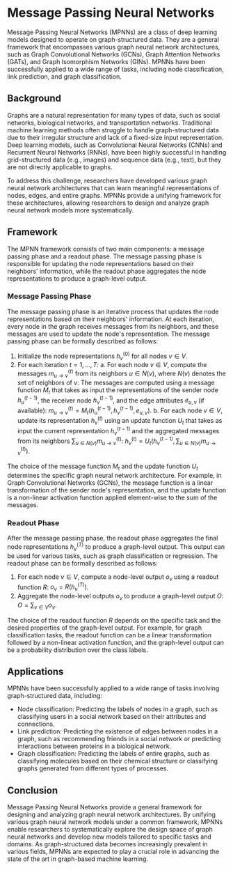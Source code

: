 # Message Passing Neural Networks

Message Passing Neural Networks (MPNNs) are a class of deep learning models designed to operate on graph-structured data. They are a general framework that encompasses various graph neural network architectures, such as Graph Convolutional Networks (GCNs), Graph Attention Networks (GATs), and Graph Isomorphism Networks (GINs). MPNNs have been successfully applied to a wide range of tasks, including node classification, link prediction, and graph classification.

## Background

Graphs are a natural representation for many types of data, such as social networks, biological networks, and transportation networks. Traditional machine learning methods often struggle to handle graph-structured data due to their irregular structure and lack of a fixed-size input representation. Deep learning models, such as Convolutional Neural Networks (CNNs) and Recurrent Neural Networks (RNNs), have been highly successful in handling grid-structured data (e.g., images) and sequence data (e.g., text), but they are not directly applicable to graphs.

To address this challenge, researchers have developed various graph neural network architectures that can learn meaningful representations of nodes, edges, and entire graphs. MPNNs provide a unifying framework for these architectures, allowing researchers to design and analyze graph neural network models more systematically.

## Framework

The MPNN framework consists of two main components: a message passing phase and a readout phase. The message passing phase is responsible for updating the node representations based on their neighbors' information, while the readout phase aggregates the node representations to produce a graph-level output.

### Message Passing Phase

The message passing phase is an iterative process that updates the node representations based on their neighbors' information. At each iteration, every node in the graph receives messages from its neighbors, and these messages are used to update the node's representation. The message passing phase can be formally described as follows:

1. Initialize the node representations $h_v^{(0)}$ for all nodes $v \in V$.
2. For each iteration $t = 1, \dots, T$:
    a. For each node $v \in V$, compute the messages $m_{u \rightarrow v}^{(t)}$ from its neighbors $u \in N(v)$, where $N(v)$ denotes the set of neighbors of $v$. The messages are computed using a message function $M_t$ that takes as input the representations of the sender node $h_u^{(t-1)}$, the receiver node $h_v^{(t-1)}$, and the edge attributes $e_{u,v}$ (if available): $m_{u \rightarrow v}^{(t)} = M_t(h_u^{(t-1)}, h_v^{(t-1)}, e_{u,v})$.
    b. For each node $v \in V$, update its representation $h_v^{(t)}$ using an update function $U_t$ that takes as input the current representation $h_v^{(t-1)}$ and the aggregated messages from its neighbors $\sum_{u \in N(v)} m_{u \rightarrow v}^{(t)}$: $h_v^{(t)} = U_t(h_v^{(t-1)}, \sum_{u \in N(v)} m_{u \rightarrow v}^{(t)})$.

The choice of the message function $M_t$ and the update function $U_t$ determines the specific graph neural network architecture. For example, in Graph Convolutional Networks (GCNs), the message function is a linear transformation of the sender node's representation, and the update function is a non-linear activation function applied element-wise to the sum of the messages.

### Readout Phase

After the message passing phase, the readout phase aggregates the final node representations $h_v^{(T)}$ to produce a graph-level output. This output can be used for various tasks, such as graph classification or regression. The readout phase can be formally described as follows:

1. For each node $v \in V$, compute a node-level output $o_v$ using a readout function $R$: $o_v = R(h_v^{(T)})$.
2. Aggregate the node-level outputs $o_v$ to produce a graph-level output $O$: $O = \sum_{v \in V} o_v$.

The choice of the readout function $R$ depends on the specific task and the desired properties of the graph-level output. For example, for graph classification tasks, the readout function can be a linear transformation followed by a non-linear activation function, and the graph-level output can be a probability distribution over the class labels.

## Applications

MPNNs have been successfully applied to a wide range of tasks involving graph-structured data, including:

- Node classification: Predicting the labels of nodes in a graph, such as classifying users in a social network based on their attributes and connections.
- Link prediction: Predicting the existence of edges between nodes in a graph, such as recommending friends in a social network or predicting interactions between proteins in a biological network.
- Graph classification: Predicting the labels of entire graphs, such as classifying molecules based on their chemical structure or classifying graphs generated from different types of processes.

## Conclusion

Message Passing Neural Networks provide a general framework for designing and analyzing graph neural network architectures. By unifying various graph neural network models under a common framework, MPNNs enable researchers to systematically explore the design space of graph neural networks and develop new models tailored to specific tasks and domains. As graph-structured data becomes increasingly prevalent in various fields, MPNNs are expected to play a crucial role in advancing the state of the art in graph-based machine learning.
